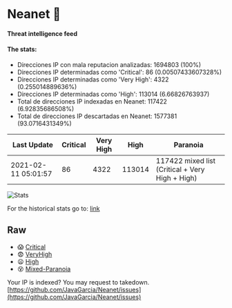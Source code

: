 # Neanet :hocho:
#### Threat intelligence feed
#### The stats:

- Direcciones IP con mala reputacion analizadas: 1694803 (100%)
- Direcciones IP determinadas como 'Critical':  86 (0.00507433607328%)
- Direcciones IP determinadas como 'Very High':  4322 (0.255014889636%)
- Direcciones IP determinadas como 'High':  113014 (6.66826763937)
- Total de direcciones IP indexadas en Neanet:  117422 (6.92835686508%)
- Total de direcciones IP descartadas en Neanet:  1577381 (93.0716431349%)

| Last Update | Critical | Very High | High | Paranoia |
| --- | --- | --- | --- | --- |
| 2021-02-11 05:01:57 | 86 | 4322 | 113014 | 117422 mixed list (Critical + Very High + High)|

![Stats](https://docs.google.com/spreadsheets/d/e/2PACX-1vSnaNMIXVabIpDJjufMlzH7poXnshF3mgd8Is1g9ytUEzVsP5my4Trn8f-xkoLLQ38xpL3HtmUexLo6/pubchart?oid=501124687&format=image)

For the historical stats go to: [link](/stats.csv)
## Raw
- :scream: [Critical](https://raw.githubusercontent.com/JavaGarcia/Neanet/master/blacklists/neanet_critical.txt)
- :fearful: [VeryHigh](https://raw.githubusercontent.com/JavaGarcia/Neanet/master/blacklists/neanet_veryHigh.txtt)
- :frowning: [High](https://raw.githubusercontent.com/JavaGarcia/Neanet/master/blacklists/neanet_high.txt)
- :dizzy_face: [Mixed-Paranoia](https://raw.githubusercontent.com/JavaGarcia/Neanet/master/blacklists/neanet_all.txt)


Your IP is indexed? You may request to takedown. [https://github.com/JavaGarcia/Neanet/issues](https://github.com/JavaGarcia/Neanet/issues)


















































































































































































































































































































































































































































































































































































































































































































































































































































































































































































































































































































































































































































































































































































































































































































































































































































































































































































































































































































































































































































































































































































































































































































































































































































































































































































































































































































































































































































































































































































































































































































































































































































































































































































































































































































































































































































































































































































































































































































































































































































































































































































































































































